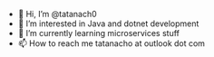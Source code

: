 - 👋 Hi, I’m @tatanach0
- 👀 I’m interested in Java and dotnet development
- 🌱 I’m currently learning microservices stuff
- 📫 How to reach me tatanacho at outlook dot com

<!---
tatanach0/tatanach0 is a ✨ special ✨ repository because its `README.md` (this file) appears on your GitHub profile.
You can click the Preview link to take a look at your changes.
--->
